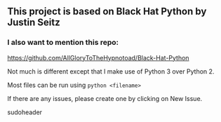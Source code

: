 ## This project is based on Black Hat Python by Justin Seitz

### I also want to mention this repo:
https://github.com/AllGloryToTheHypnotoad/Black-Hat-Python

Not much is different except that I make use of Python 3 over Python 2.

Most files can be run using `python <filename>`

If there are any issues, please create one by clicking on New Issue.

sudoheader